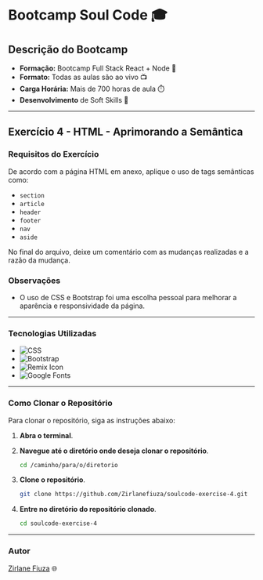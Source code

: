 # Bootcamp Soul Code 🎓

## Descrição do Bootcamp 

- **Formação:** Bootcamp Full Stack React + Node 🚀
- **Formato:** Todas as aulas são ao vivo 📺
- **Carga Horária:** Mais de 700 horas de aula ⏱️
- **Desenvolvimento** de Soft Skills 🌟

---

## Exercício 4 - HTML - Aprimorando a Semântica

### Requisitos do Exercício

De acordo com a página HTML em anexo, aplique o uso de tags semânticas como:
- `section`
- `article`
- `header`
- `footer`
- `nav`
- `aside`

No final do arquivo, deixe um comentário com as mudanças realizadas e a razão da mudança.

### Observações

- O uso de CSS e Bootstrap foi uma escolha pessoal para melhorar a aparência e responsividade da página.

---

### Tecnologias Utilizadas

- ![CSS](https://img.shields.io/badge/-CSS-1572B6?style=flat&logo=css3&logoColor=white)
- ![Bootstrap](https://img.shields.io/badge/-Bootstrap-563D7C?style=flat&logo=bootstrap&logoColor=white)
- ![Remix Icon](https://img.shields.io/badge/-Remix%20Icon-38bdf8?style=flat&logo=remixicon&logoColor=white)
- ![Google Fonts](https://img.shields.io/badge/-Google%20Fonts-4285F4?style=flat&logo=google&logoColor=white)

---

### Como Clonar o Repositório

Para clonar o repositório, siga as instruções abaixo:

1. **Abra o terminal**.
2. **Navegue até o diretório onde deseja clonar o repositório**.

    ```sh
    cd /caminho/para/o/diretorio
    ```

3. **Clone o repositório**.

    ```sh
    git clone https://github.com/Zirlanefiuza/soulcode-exercise-4.git
    ```

4. **Entre no diretório do repositório clonado**.

    ```sh
    cd soulcode-exercise-4
    ```

---

### Autor

[Zirlane Fiuza](https://github.com/Zirlanefiuza) 🌐
